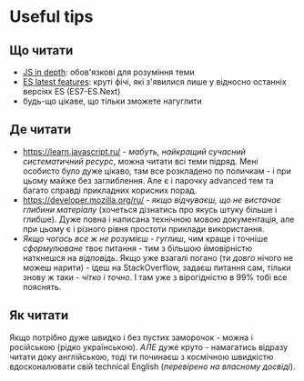 # Useful tips

## Що читати

- [JS in depth](./code/optional-jsInDepth.js): обов'язкові для розуміння теми
- [ES latest features](./code/optional-esLatestFeatures.js): круті фічі, які з'явилися лише у відносно останніх версіях ES (ES7-ES.Next)
- будь-що цікаве, що тільки зможете нагуглити

## Де читати

- https://learn.javascript.ru/ - _мабуть, найкращий сучасний систематичний ресурс_, можна читати всі теми підряд. Мені особисто було дуже цікаво, там все розкладено по поличкам - і при цьому майже без заглиблення. Але є і парочку advanced тем та багато справді прикладних корисних порад.
- https://developer.mozilla.org/ru/ - _якщо відчуваєш, що не вистачає глибини матеріалу_ (хочеться дізнатись про якусь штуку більше і глибше). Дуже повна і написана технічною мовою документація, але при цьому є і різного рівня простоти приклади використання.
- _Якщо чогось все ж не розумієш - гуглиш_, чим краще і точніше _сформулюване_ твоє питання - тим з більшою ймовірністю наткнешся на _відповідь_. Якщо уже взагалі погано (ти _довго_ нічого не можеш нарити) - ідеш на StackOverflow, задаєш питання сам, тільки знову ж таки - _чітко і точно_. І там уже з вірогідністю в 99% тобі все пояснять.

## Як читати

Якщо потрібно дуже швидко і без пустих заморочок - можна і російською (рідко українською). _АЛЕ_ дуже круто - намагатись відразу читати доку англійською, тоді ти починаєш з космічною швидкістю вдосконалювати свій technical English (_перевірено на власному досвіді_).